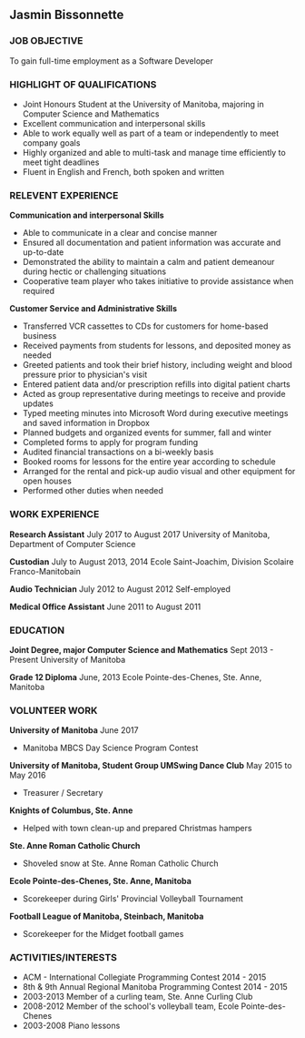 ## Jasmin Bissonnette 

### JOB OBJECTIVE
To gain full-time employment as a Software Developer

### HIGHLIGHT OF QUALIFICATIONS
- Joint Honours Student at the University of Manitoba, majoring in Computer Science and Mathematics
- Excellent communication and interpersonal skills
- Able to work equally well as part of a team or independently to meet company goals
- Highly organized and able to multi-task and manage time efficiently to meet tight deadlines
- Fluent in English and French, both spoken and written

### RELEVENT EXPERIENCE
**Communication and interpersonal Skills**
- Able to communicate in a clear and concise manner
- Ensured all documentation and patient information was accurate and up-to-date
- Demonstrated the ability to maintain a calm and patient demeanour during hectic or challenging situations
- Cooperative team player who takes initiative to provide assistance when required

**Customer Service and Administrative Skills**
- Transferred VCR cassettes to CDs for customers for home-based business
- Received payments from students for lessons, and deposited money as needed
- Greeted patients and took their brief history, including weight and blood pressure prior to physician's visit
- Entered patient data and/or prescription refills into digital patient charts
- Acted as group representative during meetings to receive and provide updates
- Typed meeting minutes into Microsoft Word during executive meetings and saved information in Dropbox
- Planned budgets and organized events for summer, fall and winter
- Completed forms to apply for program funding
- Audited financial transactions on a bi-weekly basis
- Booked rooms for lessons for the entire year according to schedule
- Arranged for the rental and pick-up audio visual and other equipment for open houses
- Performed other duties when needed

### WORK EXPERIENCE
**Research Assistant**  July 2017 to August 2017
University of Manitoba, Department of Computer Science

**Custodian** July to August 2013, 2014
Ecole Saint-Joachim, Division Scolaire Franco-Manitobain

**Audio Technician** July 2012 to August 2012
Self-employed

**Medical Office Assistant** June 2011 to August 2011

### EDUCATION
**Joint Degree, major Computer Science and Mathematics** Sept 2013 - Present
University of Manitoba

**Grade 12 Diploma** June, 2013
Ecole Pointe-des-Chenes, Ste. Anne, Manitoba

### VOLUNTEER WORK
**University of Manitoba**  June 2017
- Manitoba MBCS Day Science Program Contest

**University of Manitoba, Student Group UMSwing Dance Club** May 2015 to May 2016
- Treasurer / Secretary

**Knights of Columbus, Ste. Anne**
- Helped with town clean-up and prepared Christmas hampers

**Ste. Anne Roman Catholic Church**
- Shoveled snow at Ste. Anne Roman Catholic Church

**Ecole Pointe-des-Chenes, Ste. Anne, Manitoba**
- Scorekeeper during Girls' Provincial Volleyball Tournament

**Football League of Manitoba, Steinbach, Manitoba**
- Scorekeeper for the Midget football games

### ACTIVITIES/INTERESTS
- ACM - International Collegiate Programming Contest 2014 - 2015
- 8th & 9th Annual Regional Manitoba Programming Contest 2014 - 2015
- 2003-2013 Member of a curling team, Ste. Anne Curling Club
- 2008-2012 Member of the school's volleyball team, Ecole Pointe-des-Chenes
- 2003-2008 Piano lessons
